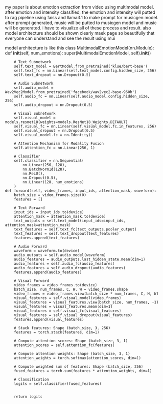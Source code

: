 my paper is about emotion extraction from video using multimodal model. after emotion and intensity classified, the emotion and intensity will putted to rag pipeline using faiss and llama3.1 to make prompt for musicgen model. after prompt generated, music will be putted to musicgen model and music will be generated.
i have to visualize all of these process and result. also model architecture should be shown clearly
maek page so beautifully that everyone can understand and see the result using mui

model architecture is like this
class MultimodalEmotionModel(nn.Module):
def **init**(self, num_emotions):
super(MultimodalEmotionModel, self).**init**()

        # Text Subnetwork
        self.text_model = BertModel.from_pretrained('klue/bert-base')
        self.text_fc = nn.Linear(self.text_model.config.hidden_size, 256)
        self.text_dropout = nn.Dropout(0.5)

        # Audio Subnetwork
        self.audio_model = Wav2Vec2Model.from_pretrained('facebook/wav2vec2-base-960h')
        self.audio_fc = nn.Linear(self.audio_model.config.hidden_size, 256)
        self.audio_dropout = nn.Dropout(0.5)

        # Visual Subnetwork
        self.visual_model = models.resnet18(weights=models.ResNet18_Weights.DEFAULT)
        self.visual_fc = nn.Linear(self.visual_model.fc.in_features, 256)
        self.visual_dropout = nn.Dropout(0.5)
        self.visual_model.fc = nn.Identity()

        # Attention Mechanism for Modality Fusion
        self.attention_fc = nn.Linear(256, 1)

        # Classifier
        self.classifier = nn.Sequential(
            nn.Linear(256, 128),
            nn.BatchNorm1d(128),
            nn.ReLU(),
            nn.Dropout(0.5),
            nn.Linear(128, num_emotions)
        )
    def forward(self, video_frames, input_ids, attention_mask, waveform):
        batch_size = video_frames.size(0)
        features = []

        # Text Forward
        input_ids = input_ids.to(device)
        attention_mask = attention_mask.to(device)
        text_outputs = self.text_model(input_ids=input_ids, attention_mask=attention_mask)
        text_features = self.text_fc(text_outputs.pooler_output)
        text_features = self.text_dropout(text_features)
        features.append(text_features)

        # Audio Forward
        waveform = waveform.to(device)
        audio_outputs = self.audio_model(waveform)
        audio_features = audio_outputs.last_hidden_state.mean(dim=1)
        audio_features = self.audio_fc(audio_features)
        audio_features = self.audio_dropout(audio_features)
        features.append(audio_features)

        # Visual Forward
        video_frames = video_frames.to(device)
        batch_size, num_frames, C, H, W = video_frames.shape
        video_frames = video_frames.view(batch_size * num_frames, C, H, W)
        visual_features = self.visual_model(video_frames)
        visual_features = visual_features.view(batch_size, num_frames, -1)
        visual_features = visual_features.mean(dim=1)
        visual_features = self.visual_fc(visual_features)
        visual_features = self.visual_dropout(visual_features)
        features.append(visual_features)

        # Stack features: Shape (batch_size, 3, 256)
        features = torch.stack(features, dim=1)

        # Compute attention scores: Shape (batch_size, 3, 1)
        attention_scores = self.attention_fc(features)

        # Compute attention weights: Shape (batch_size, 3, 1)
        attention_weights = torch.softmax(attention_scores, dim=1)

        # Compute weighted sum of features: Shape (batch_size, 256)
        fused_features = torch.sum(features * attention_weights, dim=1)

        # Classification
        logits = self.classifier(fused_features)


        return logits
